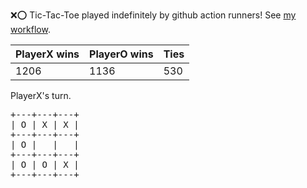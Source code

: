 :x::o: Tic-Tac-Toe played indefinitely by github action runners! See [my workflow](.github/workflows/play.yaml).

|PlayerX wins|PlayerO wins|Ties|
|-|-|-|
|1206|1136|530|

PlayerX's turn.

<pre>
+---+---+---+
| O | X | X |
+---+---+---+
| O |   |   |
+---+---+---+
| O | O | X |
+---+---+---+
</pre>
